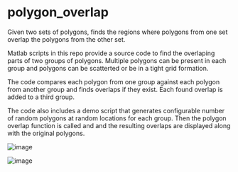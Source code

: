 # polygon_overlap
Given two sets of polygons, finds the regions where polygons from one set overlap the polygons from the other set.

Matlab scripts in this repo provide a source code to find the overlaping parts of two groups of polygons. Multiple polygons can be present in each group and polygons can be scatterted or be in a tight grid formation. 

The code compares each polygon from one group against each polygon from another group and finds overlaps if they exist. Each found overlap is added to a third group.

The code also includes a demo script that generates configurable number of random polygons at random locations for each group. Then the polygon overlap function is called and and the resulting overlaps are displayed along with the original polygons.

![image](https://github.com/melihaltun/polygon_overlap/assets/40482921/02477a04-4b04-41e3-988b-49a14a5ad047)

![image](https://github.com/melihaltun/polygon_overlap/assets/40482921/0bf7b684-1035-436f-8db5-7510d2a59d22)


